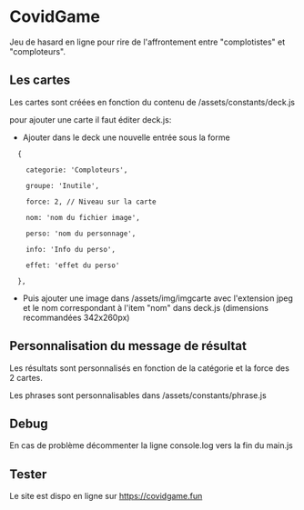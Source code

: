 # CovidGame

Jeu de hasard en ligne pour rire de l'affrontement entre "complotistes" et "comploteurs".


## Les cartes

Les cartes sont créées en fonction du contenu de /assets/constants/deck.js

pour ajouter une carte il faut éditer deck.js:

- Ajouter dans le deck une nouvelle entrée sous la forme 
```  
  {
  
    categorie: 'Comploteurs',
    
    groupe: 'Inutile',
  
    force: 2, // Niveau sur la carte
    
    nom: 'nom du fichier image',
    
    perso: 'nom du personnage',
    
    info: 'Info du perso',
    
    effet: 'effet du perso'
  
  },
```
- Puis ajouter une image dans /assets/img/imgcarte avec l'extension jpeg et le nom correspondant à l'item "nom" dans deck.js (dimensions recommandées 342x260px) 

## Personnalisation du message de résultat

Les résultats sont personnalisés en fonction de la catégorie et la force des 2 cartes.

Les phrases sont personnalisables dans /assets/constants/phrase.js

## Debug

En cas de problème décommenter la ligne console.log vers la fin du main.js


## Tester

Le site est dispo en ligne sur https://covidgame.fun
